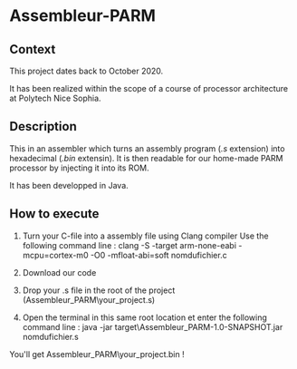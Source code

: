 # Assembleur-PARM

## Context 

This project dates back to October 2020.

It has been realized within the scope of a course of processor architecture at Polytech Nice Sophia.

## Description

This in an assembler which turns an assembly program (*.s* extension) into hexadecimal (*.bin* extensin).
It is then readable for our home-made PARM processor by injecting it into its ROM.

It has been developped in Java.

## How to execute

1. Turn your C-file into a assembly file using Clang compiler
Use the following command line : clang -S -target arm-none-eabi -mcpu=cortex-m0 -O0 -mfloat-abi=soft nomdufichier.c

2. Download our code 
3. Drop your .s file in the root of the project (Assembleur_PARM\your_project.s)
4. Open the terminal in this same root location et enter the following command line : java -jar target\Assembleur_PARM-1.0-SNAPSHOT.jar nomdufichier.s

You'll get Assembleur_PARM\your_project.bin !
